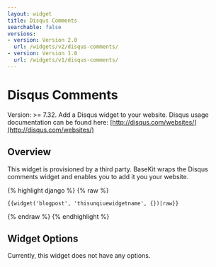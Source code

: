 ```yaml
---
layout: widget
title: Disqus Comments
searchable: false
versions:
- version: Version 2.0
  url: /widgets/v2/disqus-comments/
- version: Version 1.0
  url: /widgets/v1/disqus-comments/
---
```


# Disqus Comments

Version: >= 7.32. Add a Disqus widget to your website. Disqus usage documentation can be found here: [http://disqus.com/websites/](http://disqus.com/websites/)

## Overview

This widget is provisioned by a third party. BaseKit wraps the Disqus comments widget and enables you to add it you your website.

{% highlight django %}
{% raw %}

	{{widget('blogpost', 'thisunqiuewidgetname', {})|raw}}

{% endraw %}
{% endhighlight %}

## Widget Options

Currently, this widget does not have any options.
